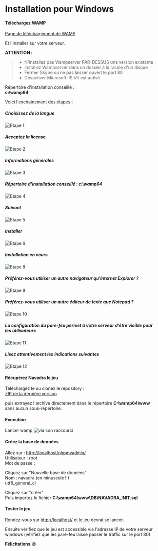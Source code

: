 # Installation pour Windows

#### Téléchargez WAMP 
<a href="https://sourceforge.net/projects/wampserver/files/latest/download" target="_blank">Page de téléchargement de WAMP</a>

Et l'installer sur votre serveur.

**ATTENTION :**
> - N'installez pas Wampserver PAR-DESSUS une version existante
> - Installez Wampserver dans un dossier à la racine d'un disque
> - Fermer Skype ou ne pas laisser ouvert le port 80
> - Désactiver Microsoft IIS s'il est activé

Répertoire d'installation conseillé :<br>
**c:\wamp64**

Voici l'enchainement des étapes :<br>

##### Choisissez de la langue
![Etape 1](img/install_win_01.png)<br>
##### Acceptez la license
![Etape 2](img/install_win_02.png)<br>
##### Informations générales
![Etape 3](img/install_win_03.png)<br>
##### Répertoire d'installation conseillé : **c:\wamp64**
![Etape 4](img/install_win_04.png)<br>
##### Suivant
![Etape 5](img/install_win_05.png)<br>
##### Installer
![Etape 6](img/install_win_06.png)<br>
##### Installation en cours
![Etape 8](img/install_win_08.png)<br>
##### Préférez-vous utiliser un autre navigateur qu'Internet Explorer ?
![Etape 9](img/install_win_09.png)<br>
##### Préférez-vous utiliser un autre éditeur de texte que Notepad ?
![Etape 10](img/install_win_10.png)<br>
##### La configuration du pare-feu permet à votre serveur d'être visible pour les utilisateurs
![Etape 11](img/install_win_11.png)<br>
##### Lisez attentivement les indications suivantes
![Etape 12](img/install_win_12.png)<br>


#### Récupérez Navadra le jeu

Téléchargez le ou clonez le repository :<br>
<a href="https://github.com/Navadra-Learn/navadra-jeu/archive/master.zip" target="_blank">ZIP de la dernière version</a>

puis extrayez l'archive directement dans le répertoire **C:\wamp64\www** sans aucun sous-répertoire.

#### Execution

Lancer wamp ![via son raccourci](img/install_win_13.png)<br>


#### Créez la base de données
Allez sur : <a href="http://localhost/phpmyadmin/" target="_blank">http://localhost/phpmyadmin/</a><br>
Utilisateur  : root<br>
Mot de passe : 

Cliquez sur "Nouvelle base de données"<br>
Nom : navadra (en minuscule !!)<br>
utf8_general_ci

Cliquez sur "créer"<br>
Puis importez le fichier **C:\wamp64\www\DB\NAVADRA_INIT.sql**

#### Tester le jeu

Rendez-vous sur <a href="http://localhost/" target="_blank">http://localhost/</a> et le jeu devrai se lancer.

Ensuite vérifiez que le jeu est accessible via l'adresse IP de votre serveur windows (vérifiez que les pare-feu laisse passer le traffic sur le port 80)

**Félicitations** :smiley: